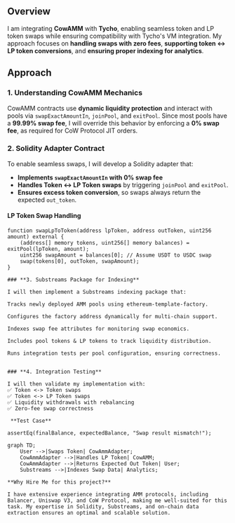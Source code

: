 ## Overview  
I am integrating **CowAMM** with **Tycho**, enabling seamless token and LP token swaps while ensuring compatibility with Tycho's VM integration. My approach focuses on **handling swaps with zero fees**, **supporting token <-> LP token conversions**, and **ensuring proper indexing for analytics**.  

## Approach  

### **1. Understanding CowAMM Mechanics**  
CowAMM contracts use **dynamic liquidity protection** and interact with pools via `swapExactAmountIn`, `joinPool`, and `exitPool`. Since most pools have a **99.99% swap fee**, I will override this behavior by enforcing a **0% swap fee**, as required for CoW Protocol JIT orders.  

### **2. Solidity Adapter Contract**  
To enable seamless swaps, I will develop a Solidity adapter that:  
- **Implements `swapExactAmountIn` with 0% swap fee**  
- **Handles Token <-> LP Token swaps** by triggering `joinPool` and `exitPool`.  
- **Ensures excess token conversion**, so swaps always return the expected `out_token`.  

#### **LP Token Swap Handling**  
```solidity
function swapLpToToken(address lpToken, address outToken, uint256 amount) external {
    (address[] memory tokens, uint256[] memory balances) = exitPool(lpToken, amount);
    uint256 swapAmount = balances[0]; // Assume USDT to USDC swap
    swap(tokens[0], outToken, swapAmount);
}

### **3. Substreams Package for Indexing**

I will then implement a Substreams indexing package that:

Tracks newly deployed AMM pools using ethereum-template-factory.

Configures the factory address dynamically for multi-chain support.

Indexes swap fee attributes for monitoring swap economics.

Includes pool tokens & LP tokens to track liquidity distribution.

Runs integration tests per pool configuration, ensuring correctness.


### **4. Integration Testing**

I will then validate my implementation with:
✅ Token <-> Token swaps
✅ Token <-> LP Token swaps
✅ Liquidity withdrawals with rebalancing
✅ Zero-fee swap correctness

 **Test Case**

assertEq(finalBalance, expectedBalance, "Swap result mismatch!");

graph TD;
    User -->|Swaps Token| CowAmmAdapter;
    CowAmmAdapter -->|Handles LP Token| CowAMM;
    CowAmmAdapter -->|Returns Expected Out Token| User;
    Substreams -->|Indexes Swap Data| Analytics;

**Why Hire Me for this project?**

I have extensive experience integrating AMM protocols, including Balancer, Uniswap V3, and CoW Protocol, making me well-suited for this task. My expertise in Solidity, Substreams, and on-chain data extraction ensures an optimal and scalable solution.




